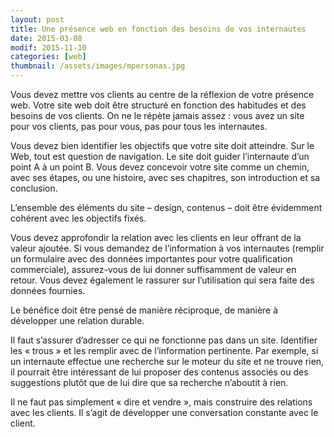 ```yaml
---
layout: post
title: Une présence web en fonction des besoins de vos internautes
date: 2015-03-08
modif: 2015-11-10
categories: [web]
thumbnail: /assets/images/mpersonas.jpg
---
```


Vous devez mettre vos clients au centre de la réflexion de votre présence web. Votre site web doit être structuré en fonction des habitudes et des besoins de vos clients. On ne le répète jamais assez : vous avez un site pour vos clients, pas pour vous, pas pour tous les internautes.

Vous devez bien identifier les objectifs que votre site doit atteindre. Sur le Web, tout est question de navigation. Le site doit guider l’internaute d’un point A à un point B.
Vous devez concevoir votre site comme un chemin, avec ses étapes, ou une histoire, avec ses chapitres, son introduction et sa conclusion.

L’ensemble des éléments du site – design, contenus – doit être évidemment cohérent avec les objectifs fixés.

Vous devez approfondir la relation avec les clients en leur offrant de la valeur ajoutée. Si vous demandez de l’information à vos internautes (remplir un formulaire avec des données importantes pour votre qualification commerciale), assurez-vous de lui donner suffisamment de valeur en retour. Vous devez également le rassurer sur l’utilisation qui sera faite des données fournies.

Le bénéfice doit être pensé de manière réciproque, de manière à développer une relation durable.

Il faut s’assurer d’adresser ce qui ne fonctionne pas dans un site. Identifier les « trous » et les remplir avec de l’information pertinente. Par exemple, si un internaute effectue une recherche sur le moteur du site et ne trouve rien, il pourrait être intéressant de lui proposer des contenus associés ou des suggestions plutôt que de lui dire que sa recherche n’aboutit à rien.

Il ne faut pas simplement « dire et vendre », mais construire des relations avec les clients. Il s’agit de développer une conversation constante avec le client.
